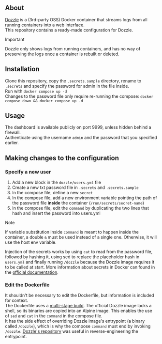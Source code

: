 ## About
[Dozzle](https://github.com/amir20/dozzle) is a (3rd-party OSS) Docker container that streams logs from all running containers into a web interface.\
This repository contains a ready-made configuration for Dozzle.

> [!IMPORTANT]
> Dozzle only shows logs from running containers, and has no way of preserving the logs once a container is rebuilt or deleted.

## Installation
Clone this repository, copy the `.secrets.sample` directory, rename to `.secrets` and specify the password for admin in the file inside.\
Run with `docker compose up -d`\
Changes to the password file only require re-running the compose: `docker compose down && docker compose up -d`

## Usage
The dashboard is available publicly on port 9999, unless hidden behind a firewall.\
Authenticate using the username `admin` and the password that you specified earlier.

## Making changes to the configuration
### Specify a new user
1) Add a new block in the `dozzle/users.yml` file
2) Create a new txt password file in `.secrets` and `.secrets.sample`
3) In the compose file, define a new `secret`
4) In the compose file, add a new environment variable pointing the path of the password file **inside** the container (`/run/secrets/secret-name`)
5) In the compose file, edit the `command` by duplicating the two lines that hash and insert the password into users.yml

> [!NOTE]
> If variable substitution inside `command` is meant to happen inside the container, a double `&` must be used instead of a single one. Otherwise, it will use the host env variable.

Injection of the secrets works by using `cat` to read from the password file, followed by hashing it, using sed to replace the placeholder hash in `users.yml` and finally running `/dozzle` because the Dozzle image requires it to be called at start. More information about secrets in Docker can found in the [official documentation]([url](https://docs.docker.com/compose/use-secrets/)https://docs.docker.com/compose/use-secrets/).

### Edit the Dockerfile
It shouldn't be necessary to edit the Dockerfile, but information is included for context.\
The Dockerfile uses a [multi-stage build](https://docs.docker.com/build/building/multi-stage/). The official Dozzle image lacks a shell, so its binaries are copied into an Alpine image. This enables the use of `sed` and `cat` in the `command` in the compose file.\
It has the side effect of overriding Dozzle image's entrypoint (a binary called `/dozzle`), which is why the compose `command` must end by invoking `/dozzle`. [Dozzle's repository](https://github.com/amir20/dozzle/blob/master/Dockerfile) was useful in reverse-engineering the entrypoint.
